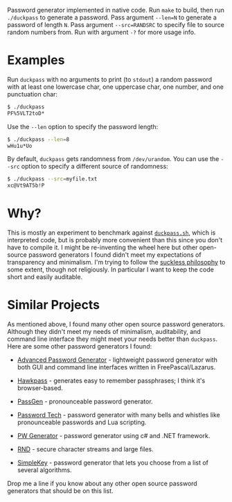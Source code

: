 Password generator implemented in native code.  Run `make` to build,
then run `./duckpass` to generate a password.  Pass argument `--len=N`
to generate a password of length `N`.  Pass argument `--src=RANDSRC`
to specify file to source random numbers from.  Run with argument `-?`
for more usage info.

# Examples

Run `duckpass` with no arguments to print (to `stdout`) a random
password with at least one lowercase char, one uppercase char, one
number, and one punctuation char:

```sh
$ ./duckpass
PF%5VLT2toD*
```

Use the `--len` option to specify the password length:

```sh
$ ./duckpass --len=8
wHu1u*Uo
```

By default, `duckpass` gets randomness from `/dev/urandom`.  You can
use the `--src` option to specify a different source of randomness:

```sh
$ ./duckpass --src=myfile.txt
xc@Vt9AT5b!P
```

# Why?

This is mostly an experiment to benchmark against
[`duckpass.sh`](https://github.com/fardaniqbal/duckpass), which is
interpreted code, but is probably more convenient than this since you
don't have to compile it.  I might be re-inventing the wheel here but
other open-source password generators I found didn't meet my
expectations of transparency and minimalism.  I'm trying to follow the
[suckless philosophy](https://suckless.org/philosophy/) to some
extent, though not religiously.  In particular I want to keep the code
short and easily auditable.

# Similar Projects

As mentioned above, I found many other open source password
generators.  Although they didn't meet my needs of minimalism,
auditability, and command line interface they might meet your needs
better than `duckpass`.  Here are some other password generators I
found:

* [Advanced Password
  Generator](https://sourceforge.net/projects/apwg/) - lightweight
  password generator with both GUI and command line interfaces written
  in FreePascal/Lazarus.

* [Hawkpass](https://github.com/kalpetros/hawkpass) - generates easy
  to remember passphrases; I think it's browser-based.

* [PassGen](https://github.com/chirra/PasGen) - pronounceable password
  generator.

* [Password Tech](https://sourceforge.net/projects/pwgen-win/) -
  password generator with many bells and whistles like pronounceable
  passwords and Lua scripting.

* [PW Generator](https://sourceforge.net/projects/pw-generator/) -
  password generator using c# and .NET framework.

* [RND](https://sourceforge.net/p/rnd2/code/ci/master/tree/) - secure
  character streams and large files.

* [SimpleKey](https://sourceforge.net/projects/simplekey/) - password
  generator that lets you choose from a list of several algorithms.

Drop me a line if you know about any other open source password
generators that should be on this list.
